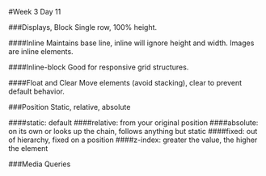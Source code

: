 #Week 3 Day 11

###Displays, Block
Single row, 100% height.

####Inline
Maintains base line, inline will ignore height and width. Images are inline elements.

####Inline-block
Good for responsive grid structures.

####Float and Clear
Move elements (avoid stacking), clear to prevent default behavior.

###Position
Static, relative, absolute

####static:
default
####relative:
from your original position
####absolute:
on its own or looks up the chain, follows anything but static
####fixed:
out of hierarchy, fixed on a position
####z-index:
greater the value, the higher the element

###Media Queries
####
